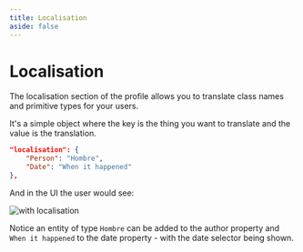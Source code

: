 ```yaml
---
title: Localisation
aside: false
---
```


# Localisation

The localisation section of the profile allows you to translate class names and primitive types for
your users.

It's a simple object where the key is the thing you want to translate and the value is the
translation.

```JSON
"localisation": {
    "Person": "Hombre",
    "Date": "When it happened"
},
```

And in the UI the user would see:

![with localisation](/images/profiles/localisation.png)

Notice an entity of type `Hombre` can be added to the author property and `When it happened` to the
date property - with the date selector being shown.
